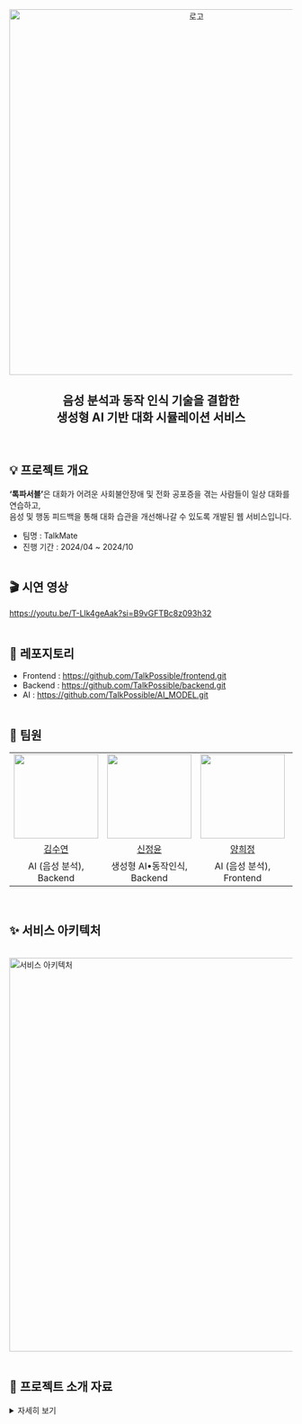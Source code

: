 <div align="center">
  <img alt="로고" width="650" src="https://github.com/user-attachments/assets/addd2b33-5d34-4d10-9cb2-c8c50c59fd5a"/>
  <h2>음성 분석과 동작 인식 기술을 결합한<br>생성형 AI 기반 대화 시뮬레이션 서비스</h2>
</div>  
<br>

## 💡 프로젝트 개요
<b>‘톡파서블’</b>은 대화가 어려운 사회불안장애 및 전화 공포증을 겪는 사람들이 일상 대화를 연습하고,<br>
음성 및 행동 피드백을 통해 대화 습관을 개선해나갈 수 있도록 개발된 웹 서비스입니다.
- 팀명 : TalkMate
- 진행 기간 : 2024/04 ~ 2024/10
<br><br>  

## 🎬 시연 영상
https://youtu.be/T-Llk4geAak?si=B9vGFTBc8z093h32
<br><br>  

## 📂 레포지토리
- Frontend : https://github.com/TalkPossible/frontend.git
- Backend : https://github.com/TalkPossible/backend.git
- AI : https://github.com/TalkPossible/AI_MODEL.git
<br><br> 

## 👥 팀원
<table>
  <tr>
    <td align="center">
      <img src="https://github.com/user-attachments/assets/ebeb3a5e-c377-4270-9388-099e54f0e8e2" width="150"/>
    </td>
    <td align="center">
      <img src="https://github.com/user-attachments/assets/697e2448-99f2-4f44-9c8e-efaaf795aa90" width="150"/>
    </td>
    <td align="center">
      <img src="https://github.com/user-attachments/assets/53014d08-3fb1-44e5-b1b5-7911dda10f9d" width="150"/>
    </td>
    <td align="center">
      <img src="https://github.com/user-attachments/assets/807302b3-5fc8-4a12-b8b5-a0466c866372" width="150"/>
    </td>
    <td align="center">
      <img src="https://github.com/user-attachments/assets/da0529a9-1ce5-4901-a493-5cf1ff54b5ee" width="150"/>
    </td>
  </tr>
  <tr>
    <td align="center">
      <a href="https://github.com/suddy78">김수연</a>
    </td>
    <td align="center">
      <a href="https://github.com/JungYoonShin">신정윤</a>
    </td>
    <td align="center">
      <a href="https://github.com/DandelionQZ">양희정</a>
    </td>
    <td align="center">
      <a href="https://github.com/eujjong18">이유종</a>
    </td>
    <td align="center">
      <a href="https://github.com/jeonggggggggggg">정은채</a>
    </td>    
  </tr>
  <tr>
    <td align="center">AI (음성 분석), Backend</td>
    <td align="center">생성형 AI•동작인식, Backend</td>
    <td align="center">AI (음성 분석), Frontend</td>
    <td align="center">생성형 AI•동작인식, Backend</td>
    <td align="center">생성형 AI•동작인식, Frontend</td>
  </tr>
</table>
<br>

## ✨ 서비스 아키텍처
<br>
<img alt="서비스 아키텍처" width="700" src="https://github.com/user-attachments/assets/5dbcb4db-5789-4548-91db-6b2b87c78ea9"/>
<br><br> 

## 📑 프로젝트 소개 자료
<details>
  <summary>자세히 보기</summary>
  <img width="800" src="https://github.com/user-attachments/assets/5a6d0450-2651-45e4-a104-a714aa858875"/><hr>
  <img width="800" src="https://github.com/user-attachments/assets/cc6d52b1-2325-4e99-9840-659cbac3a729"/><hr>
  <img width="800" src="https://github.com/user-attachments/assets/f79447b3-f1c8-4ce9-89a2-d7f2193bce19"/><hr>
  <img width="800" src="https://github.com/user-attachments/assets/a55bd64c-cbfc-4187-961e-e8a24efe0afb"/><hr>
  <img width="800" src="https://github.com/user-attachments/assets/a8ba7990-b69b-4f96-8457-30fc29c07e9d"/><hr>
  <img width="800" src="https://github.com/user-attachments/assets/2973f8d3-5f5c-42bc-88f9-9eb313b077b3"/><hr>
  <img width="800" src="https://github.com/user-attachments/assets/91801042-51e5-4332-8755-de2a39ef1ed1"/><hr>
  <img width="800" src="https://github.com/user-attachments/assets/9ddf6fae-23a2-4234-842c-da5bd9329ed8"/>
</details>
